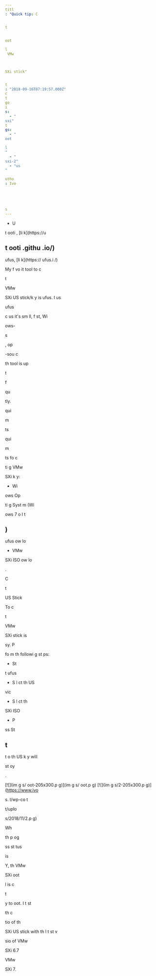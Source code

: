 ```yaml
---
titl
: "Quick tip: C


t
 
 
oot

l
 VMw


 
SXi stick"


t
: "2018-09-16T07:19:57.000Z"
c
t
go
i
s: 
  - "
sxi"
t
gs: 
  - "
oot

l
"
  - "
sxi-2"
  - "us
"

utho
: Ivo 





s
---
```


- U

t
ooti
, [li
k](https://u

t
ooti
.githu
.io/)
- 
ufus, [li
k](https://
ufus.i
/)

My f
vo
it
 tool to c


t
 
 VMw


 
SXi US
 stick/k
y is 
ufus. I us
 
ufus 

c
us
 it's sm
ll, f
st, Wi

ows-

s

, op

-sou
c

 


 th
 tool is up

t

 f

qu

tly.




 

qui

m

ts



qui

m

ts fo
 c


ti
g 
 VMw


 
SXi k
y:

- Wi

ows Op


ti
g Syst
m (Wi

ows 7 o
 l
t

)
- 
ufus 
ow
lo


- VMw


 
SXi ISO 
ow
lo

.




 C


t
 
 US
 Stick

To c


t
 
 VMw


 
SXi stick is 

sy. P

fo
m th
 followi
g st
ps:

- St

t 
ufus
- S
l
ct th
 US
 

vic

- S
l
ct th
 
SXi ISO
- P

ss St

t
- 

t
 o
 th
 US
 k
y will 

 

st
oy

.

[![](im
g
s/
oot-205x300.p
g)](im
g
s/
oot.p
g) [![](im
g
s/2-205x300.p
g)](https://www.ivo





s.
l/wp-co
t

t/uplo

s/2018/11/2.p
g)

Wh

 th
 p
og

ss st
tus 


 is 



Y, th
 VMw


 
SXi 
oot

l
 is c


t

 


 



y to 
oot. I t
st

 th
 c


tio
 of th
 
SXi US
 stick with th
 l
t
st v

sio
 of VMw


 
SXi 6.7 


 VMw


 
SXi 7.






